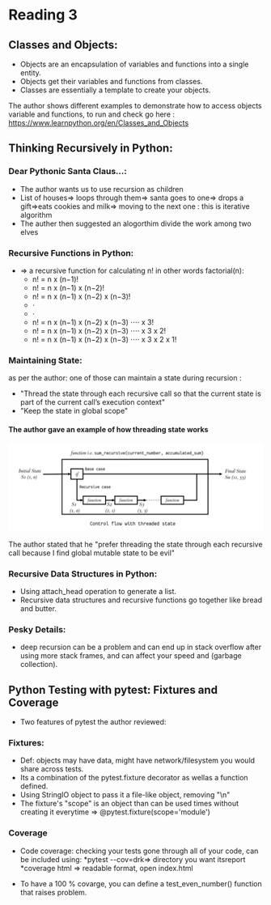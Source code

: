 # Reading 3
## Classes and Objects:
* Objects are an encapsulation of variables and functions into a single entity. 
* Objects get their variables and functions from classes. 
* Classes are essentially a template to create your objects.

The author shows different examples to demonstrate how to access objects variable and functions, to run and check go here : https://www.learnpython.org/en/Classes_and_Objects
## Thinking Recursively in Python:
### Dear Pythonic Santa Claus…: 
* The author wants us to use recursion as children
* List of houses=> loops through them=> santa goes to one=> drops a gift=>eats cookies and milk=> moving to the next one : this is iterative algorithm
* The auther then suggested an alogorthim divide the work among two elves 
### Recursive Functions in Python:
* => a recursive function for calculating n! in other words factorial(n): 
    * n! = n x (n−1)! 
    * n! = n x (n−1) x (n−2)!
    * n! = n x (n−1) x (n−2) x (n−3)!
    * ⋅ 
    * ⋅
    * n! = n x (n−1) x (n−2) x (n−3) ⋅⋅⋅⋅ x 3!
    * n! = n x (n−1) x (n−2) x (n−3) ⋅⋅⋅⋅ x 3 x 2!
    * n! = n x (n−1) x (n−2) x (n−3) ⋅⋅⋅⋅ x 3 x 2 x 1!

### Maintaining State:
as per the author: one of those can maintain a state during recursion :
* "Thread the state through each recursive call so that the current state is part of the current call’s execution context"
* "Keep the state in global scope"
  
#### The author gave an example of how  threading state works
![Whiteboard Process](read4.JPG) 

The author stated that he "prefer threading the state through each recursive call because I find global mutable state to be evil"

### Recursive Data Structures in Python: 
* Using attach_head operation to generate a list.
* Recursive data structures and recursive functions go together like bread and butter.

### Pesky Details: 
* deep recursion can be a problem and can end up in stack overflow after using more stack frames, and can affect your speed and (garbage collection).


## Python Testing with pytest: Fixtures and Coverage
* Two features of pytest the author reviewed:
### Fixtures:
* Def: objects may have data, might have network/filesystem you would share across tests.
* Its a combination of the pytest.fixture decorator as wellas a function defined.
* Using StringIO object to pass it a file-like object, removing "\n"
* The fixture's "scope" is an object than can be used times without creating it everytime
    => @pytest.fixture(scope='module')
### Coverage
* Code coverage: checking your tests gone through all of your code, can be included using: 
    *pytest --cov=drk=> directory you want itsreport
    *coverage html => readable format, open index.html

* To have a 100 % covarge, you can define a test_even_number() function that raises problem. 

